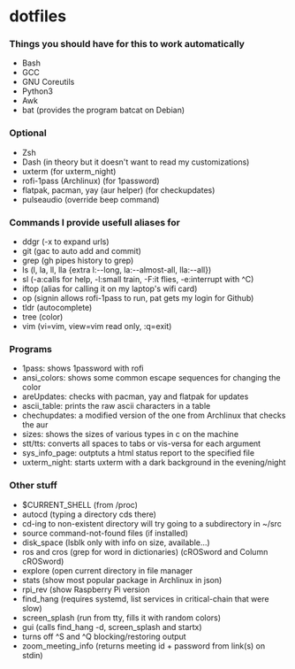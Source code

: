 #  dotfiles
### Things you should have for this to work automatically
- Bash
- GCC
- GNU Coreutils
- Python3
- Awk
- bat (provides the program batcat on Debian)

### Optional
- Zsh
- Dash (in theory but it doesn't want to read my customizations)
- uxterm (for uxterm\_night)
- rofi-1pass (Archlinux) (for 1password)
- flatpak, pacman, yay (aur helper) (for checkupdates)
- pulseaudio (override beep command)

### Commands I provide usefull aliases for
- ddgr (-x to expand urls)
- git (gac to auto add and commit)
- grep (gh pipes history to grep)
- ls (l, la, ll, lla {extra l:--long, la:--almost-all, lla:--all})
- sl (-a:calls for help, -l:small train, -F:it flies, -e:interrupt with ^C)
- iftop (alias for calling it on my laptop's wifi card)
- op (signin allows rofi-1pass to run, pat gets my login for Github)
- tldr (autocomplete)
- tree (color)
- vim (vi=vim, view=vim read only, :q=exit)

### Programs
- 1pass: shows 1password with rofi
- ansi\_colors: shows some common escape sequences for changing the color
- areUpdates: checks with pacman, yay and flatpak for updates
- ascii\_table: prints the raw ascii characters in a table
- chechupdates: a modified version of the one from Archlinux that checks the aur
- sizes: shows the sizes of various types in c on the machine
- stt/tts: converts all spaces to tabs or vis-versa for each argument
- sys\_info\_page: outptuts a html status report to the specified file
- uxterm\_night: starts uxterm with a dark background in the evening/night

### Other stuff
- $CURRENT\_SHELL (from /proc)
- autocd (typing a directory cds there)
- cd-ing to non-existent directory will try going to a subdirectory in ~/src
- source command-not-found files (if installed)
- disk\_space (lsblk only with info on size, available...)
- ros and cros (grep for word in dictionaries) (cROSword and Column cROSword)
- explore (open current directory in file manager
- stats (show most popular package in Archlinux in json)
- rpi\_rev (show Raspberry Pi version
- find\_hang (requires systemd, list services in critical-chain that were slow)
- screen\_splash (run from tty, fills it with random colors)
- gui (calls find\_hang -d, screen\_splash and startx)
- turns off ^S and ^Q blocking/restoring output
- zoom\_meeting\_info (returns meeting id + password from link(s) on stdin)
